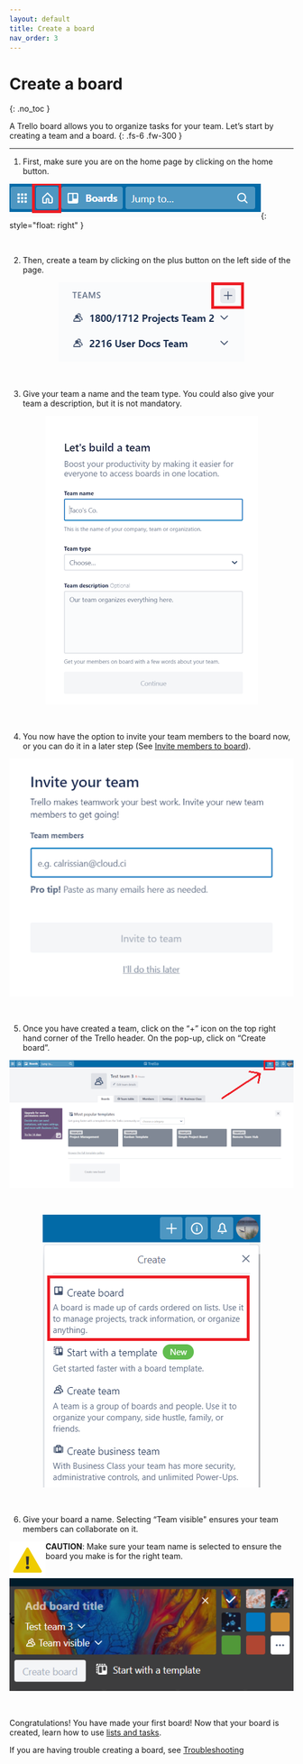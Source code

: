 ```yaml
---
layout: default
title: Create a board
nav_order: 3
---
```


# Create a board
{: .no_toc }


A Trello board allows you to organize tasks for your team. Let’s start by creating a team and a board.
{: .fs-6 .fw-300 }

---

1. First, make sure you are on the home page by clicking on the home button.

  ![home button](https://github.com/CheesyPudding/Jasper-Test-Docs/blob/gh-pages/assets/images/create-a-board-step-1-image-1.png?raw=true "home button"){: style="float: right" }


<br />

2. Then, create a team by clicking on the plus button on the left side of the page.

<p align="center">
  <img src="https://github.com/CheesyPudding/Jasper-Test-Docs/blob/gh-pages/assets/images/create-a-board-step-2-image-1.png?raw=true">
</p>
<br />

3. Give your team a name and the team type. You could also give your team a description, but it is not mandatory.

<p align="center">
  <img src="https://github.com/CheesyPudding/Jasper-Test-Docs/blob/gh-pages/assets/images/create-a-board-step-3-image-1.png?raw=true">
</p>
<br />

4. You now have the option to invite your team members to the board now, or you can do it in a later step (See [Invite members to board](https://cheesypudding.github.io/Jasper-Test-Docs/docs/customization/)).

<p align="center">
  <img src="https://github.com/CheesyPudding/Jasper-Test-Docs/blob/gh-pages/assets/images/create-a-board-step-4-image-1.png?raw=true">
</p>
<br />

5. Once you have created a team, click on the “+” icon on the top right hand corner of the Trello header. On the pop-up, click on “Create board”.

<p align="center">
  <img src="https://github.com/CheesyPudding/Jasper-Test-Docs/blob/gh-pages/assets/images/create-a-board-step-5-image-1.png?raw=true">
</p>
<br />
<p align="center">
  <img src="https://github.com/CheesyPudding/Jasper-Test-Docs/blob/gh-pages/assets/images/create-a-board-step-5-image-2.png?raw=true">
</p>
<br />

6. Give your board a name. Selecting “Team visible" ensures your team members can collaborate on it.

<img align="left" src="https://github.com/CheesyPudding/Jasper-Test-Docs/blob/gh-pages/assets/images/caution.png?raw=true">**CAUTION**: Make sure your team name is selected to ensure the board you make is for the right team.
<br />
<br />
<p align="center">
  <img src="https://github.com/CheesyPudding/Jasper-Test-Docs/blob/gh-pages/assets/images/create-a-board-step-6-image-1.png?raw=true">
</p>
<br />


Congratulations! You have made your first board! Now that your board is created, learn how to use [lists and tasks](https://cheesypudding.github.io/Jasper-Test-Docs/docs/navigation-structure/).

If you are having trouble creating a board, see [Troubleshooting](https://cheesypudding.github.io/Jasper-Test-Docs/docs/index-test/)



